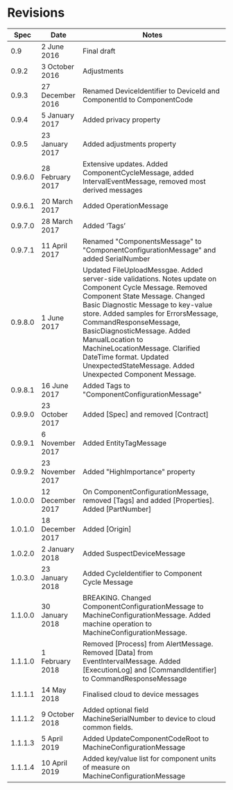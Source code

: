 # Revisions

Spec | Date      | Notes
---- | --------- | -----
0.9	| 2 June 2016 |	Final draft
0.9.2 |	3 October 2016 | Adjustments
0.9.3 |	27 December 2016 | Renamed DeviceIdentifier to DeviceId and ComponentId to ComponentCode
0.9.4 |	5 January 2017 | Added privacy property
0.9.5 |	23 January 2017	| Added adjustments property
0.9.6.0 | 28 February 2017 | Extensive updates. Added ComponentCycleMessage, added IntervalEventMessage, removed most derived messages
0.9.6.1	| 20 March 2017 | Added OperationMessage
0.9.7.0	| 28 March 2017	| Added ‘Tags’
0.9.7.1	| 11 April 2017	| Renamed "ComponentsMessage" to "ComponentConfigurationMessage" and added SerialNumber
0.9.8.0	| 1 June 2017 |	Updated FileUploadMessgae. Added server-side validations. Notes update on Component Cycle Message. Removed Component State Message. Changed Basic Diagnostic Message to key-value store. Added samples for ErrorsMessage, CommandResponseMessage, BasicDiagnosticMessage. Added ManualLocation to MachineLocationMessage. Clarified DateTime format. Updated UnexpectedStateMessage. Added Unexpected Component Message.
0.9.8.1	| 16 June 2017 | Added Tags to "ComponentConfigurationMessage"
0.9.9.0	| 23 October 2017 |	Added [Spec] and removed [Contract]
0.9.9.1	| 6 November 2017 |	Added EntityTagMessage
0.9.9.2	| 23 November 2017 | Added "HighImportance" property
1.0.0.0	| 12 December 2017 | On ComponentConfigurationMessage, removed [Tags] and added [Properties]. Added [PartNumber]
1.0.1.0	| 18 December 2017 | Added [Origin]
1.0.2.0	| 2 January 2018 | Added SuspectDeviceMessage
1.0.3.0	| 23 January 2018 |	Added CycleIdentifier to Component Cycle Message
1.1.0.0	| 30 January 2018 |	BREAKING. Changed ComponentConfigurationMessage to MachineConfigurationMessage. Added machine operation to MachineConfigurationMessage.
1.1.1.0	| 1 February 2018 |	Removed [Process] from AlertMessage. Removed [Data] from EventIntervalMessage. Added [ExecutionLog] and [CommandIdentifier] to CommandResponseMessage
1.1.1.1 | 14 May 2018 | Finalised cloud to device messages
1.1.1.2 | 9 October 2018 | Added optional field MachineSerialNumber to device to cloud common fields.
1.1.1.3 | 5 April 2019 | Added UpdateComponentCodeRoot to MachineConfigurationMessage
1.1.1.4 | 10 April 2019 | Added key/value list for component units of measure on MachineConfigurationMessage